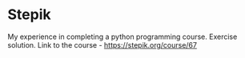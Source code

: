 # Stepik
My experience in completing a python programming course. Exercise solution. Link to the course - https://stepik.org/course/67
